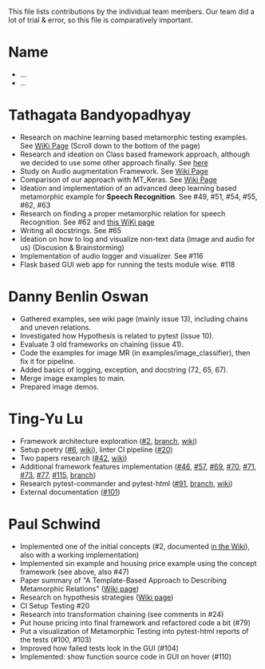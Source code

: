 This file lists contributions by the individual team members.
Our team did a lot of trial & error, so this file is comparatively important.

Name
===
- ...
- ...

Tathagata Bandyopadhyay
===
- Research on machine learning based metamorphic testing examples. See [WiKi Page](https://gitlab.lrz.de/pypracticum/team-mt-metamorphic-testing-framework/-/wikis/Examples-for-Metamorphic-Testing#ml_examples_by_tathagata) (Scroll down to the bottom of the page)
- Research and ideation on Class based framework approach, although we decided to use some other approach finally. See [here](https://gitlab.lrz.de/pypracticum/team-mt-metamorphic-testing-framework/-/issues/40#note_1879716)
- Study on Audio augmentation Framework. See [Wiki Page](https://gitlab.lrz.de/pypracticum/team-mt-metamorphic-testing-framework/-/wikis/Audiomentations:-A-audio-augmentation-library)
- Comparison of our approach with MT_Keras. See [Wiki Page](https://gitlab.lrz.de/pypracticum/team-mt-metamorphic-testing-framework/-/wikis/MTKeras-Idea-(paper-summary))
- Ideation and implementation of an advanced deep learning based metamorphic example for **Speech Recognition**. See #49, #51, #54, #55, #62, #63
- Research on finding a proper metamorphic relation for speech Recognition. See #62 and [this WiKi page](https://gitlab.lrz.de/pypracticum/team-mt-metamorphic-testing-framework/-/wikis/Finding-a-suitable-metamorphic-relation-for-Speech-Recognition)
- Writing all docstrings. See #65
- Ideation on how to log and visualize non-text data (image and audio for us) (Discusion & Brainstorming)
- Implementation of audio logger and visualizer. See #116
- Flask based GUI web app for running the tests module wise. #118


Danny Benlin Oswan
===
- Gathered examples, see wiki page (mainly issue 13), including chains and uneven relations.
- Investigated how Hypothesis is related to pytest (issue 10).
- Evaluate 3 old frameworks on chaining (issue 41).
- Code the examples for image MR (in examples/image_classifier), then fix it for pipeline.
- Added basics of logging, exception, and docstring (72, 65, 67).
- Merge image examples to main.
- Prepared image demos.

Ting-Yu Lu
===
- Framework architecture exploration ([#2](https://gitlab.lrz.de/pypracticum/team-mt-metamorphic-testing-framework/-/issues/2), [branch](https://gitlab.lrz.de/pypracticum/team-mt-metamorphic-testing-framework/-/tree/framework-iris), [wiki](https://gitlab.lrz.de/pypracticum/team-mt-metamorphic-testing-framework/-/issues/2))
- Setup poetry ([#6](https://gitlab.lrz.de/pypracticum/team-mt-metamorphic-testing-framework/-/issues/6), [wiki](https://gitlab.lrz.de/pypracticum/team-mt-metamorphic-testing-framework/-/wikis/Poetry-command)), linter CI pipeline ([#20](https://gitlab.lrz.de/pypracticum/team-mt-metamorphic-testing-framework/-/issues/20))
- Two papers research ([#42](https://gitlab.lrz.de/pypracticum/team-mt-metamorphic-testing-framework/-/issues/42), [wiki](https://gitlab.lrz.de/pypracticum/team-mt-metamorphic-testing-framework/-/wikis/Papers-summaries))
- Additional framework features implementation ([#46](https://gitlab.lrz.de/pypracticum/team-mt-metamorphic-testing-framework/-/issues/46), [#57](https://gitlab.lrz.de/pypracticum/team-mt-metamorphic-testing-framework/-/issues/57), [#69](https://gitlab.lrz.de/pypracticum/team-mt-metamorphic-testing-framework/-/issues/69), [#70](https://gitlab.lrz.de/pypracticum/team-mt-metamorphic-testing-framework/-/issues/70), [#71](https://gitlab.lrz.de/pypracticum/team-mt-metamorphic-testing-framework/-/issues/71), [#73](https://gitlab.lrz.de/pypracticum/team-mt-metamorphic-testing-framework/-/issues/73), [#77](https://gitlab.lrz.de/pypracticum/team-mt-metamorphic-testing-framework/-/issues/77), [#115](https://gitlab.lrz.de/pypracticum/team-mt-metamorphic-testing-framework/-/issues/115), [branch](https://gitlab.lrz.de/pypracticum/team-mt-metamorphic-testing-framework/-/tree/framework-simon-iris))
- Research pytest-commander and pytest-html ([#91](https://gitlab.lrz.de/pypracticum/team-mt-metamorphic-testing-framework/-/issues/91), [branch](https://gitlab.lrz.de/pypracticum/team-mt-metamorphic-testing-framework/-/tree/91-pytest-commander-experiment), [wiki](https://gitlab.lrz.de/pypracticum/team-mt-metamorphic-testing-framework/-/wikis/Pytest-commander-&-Pytest-html))
- External documentation ([#101](https://gitlab.lrz.de/pypracticum/team-mt-metamorphic-testing-framework/-/issues/101))

Paul Schwind
===
- Implemented one of the initial concepts (#2, documented [in the Wiki](https://gitlab.lrz.de/pypracticum/team-mt-metamorphic-testing-framework/-/wikis/Ideas-on-how-code-using-our-framework-could-look#paul-schwind)), also with a working implementation)
- Implemented sin example and housing price example using the concept framework (see above, also #47)
- Paper summary of "A Template-Based Approach to Describing Metamorphic Relations" ([Wiki page](https://gitlab.lrz.de/pypracticum/team-mt-metamorphic-testing-framework/-/wikis/Papers-summaries#a-template-based-approach-to-describing-metamorphic-relations))
- Research on hypothesis strategies ([Wiki page](https://gitlab.lrz.de/pypracticum/team-mt-metamorphic-testing-framework/-/wikis/Inspiration-from-hypothesis#how-test-case-generation-works))
- CI Setup Testing #20
- Research into transformation chaining (see comments in #24)
- Put house pricing into final framework and refactored code a bit (#79)
- Put a visualization of Metamorphic Testing into pytest-html reports of the tests (#100, #103)
- Improved how failed tests look in the GUI (#104)
- Implemented: show function source code in GUI on hover (#110)
